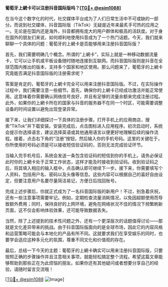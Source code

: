 **葡萄牙上網卡可以注册抖音国际版吗？[[TG💪+ @esim1088](https://t.me/s/esim1088)]**

在当今这个数字化的时代，社交媒体平台成为了人们日常生活中不可或缺的一部分。而说到社交媒体，抖音国际版（TikTok）无疑是近年来最炙手可热的应用之一。无论是在国内还是海外，抖音都拥有庞大的用户群体和极高的活跃度。对于身在国外的朋友们来说，如何顺利地使用抖音成为了一个热门话题。今天，我们就来聊聊一个具体的问题：葡萄牙的上網卡是否能够用来注册抖音国际版？

首先，我们需要明确几个概念。所谓的“上網卡”，实际上就是一种移动数据流量卡，它可以让手机或平板设备随时随地连接到互联网。而抖音国际版则是抖音在全球范围内推出的版本，支持多个国家和地区使用。那么问题来了，葡萄牙的上網卡究竟能否满足抖音国际版的注册需求呢？

答案是肯定的，葡萄牙的上網卡完全可以用来注册抖音国际版。不过，在实际操作过程中，我们需要注意一些细节。首先，确保你的上網卡已经成功激活并能正常使用。这意味着你需要确认网络信号良好，并且有足够的流量余额来完成注册过程。此外，如果你的上網卡所在的国家与抖音的服务器不在同一个时区，可能需要调整设备的时间设置以避免出现登录异常。

接下来，让我们详细探讨一下具体的注册步骤。打开手机上的应用商店，搜索“TikTok”并下载安装。安装完成后，点击图标进入应用程序。初次启动时，系统会提示你选择语言，建议选择英语或其他通用语言以便更好地理解后续的操作流程。接着，点击右下角的“注册”按钮，然后输入你的手机号码。这里的关键在于，你所使用的号码必须是可以接收短信验证码的，否则无法完成验证环节。

当输入完手机号后，系统会发送一条包含验证码的短信到你的手机上。请务必保证此时你的上網卡处于正常工作状态，这样才能及时接收到验证码。收到验证码之后，将其填入相应的输入框中，点击确认即可继续下一步。接下来，你需要填写个人资料，包括用户名、密码以及头像等信息。这些内容可以根据自己的喜好自由设定，但要注意用户名要尽量简洁易记，方便日后找回账号。

完成上述步骤后，你就正式成为了一名抖音国际版的新用户！不过，别急着庆祝，还有一些注意事项需要牢记。例如，定期检查流量消耗情况，以免因超额使用而导致额外费用；同时，保持良好的上网环境，避免在网络状况不佳的情况下频繁刷新页面，这不仅会影响体验效果，还可能导致数据丢失。

当然，除了上述提到的技术性问题之外，还有一个更深层次的话题值得讨论——那就是文化差异带来的挑战。由于抖音国际版面向的是全球市场，因此它的内容风格和运营策略可能会与本地化的产品有所不同。这就要求我们在享受娱乐的同时，也要学会适应这种多元化的氛围，尊重不同文化和价值观的存在。

最后，总结一下今天的主题：葡萄牙的上網卡确实可以用来注册抖音国际版，只要按照正确的步骤操作并且注意相关事项，就能轻松搞定整个流程。希望这篇文章能够帮助到那些正在为此烦恼的朋友。如果你还有其他疑问或者想要分享自己的经验，请随时留言交流哦！

[[TG💪+ @esim1088](https://t.me/s/esim1088) ![Image](https://i.postimg.cc/4NQfJmqS/Snipaste-2025-05-13-00-14-12.png)]